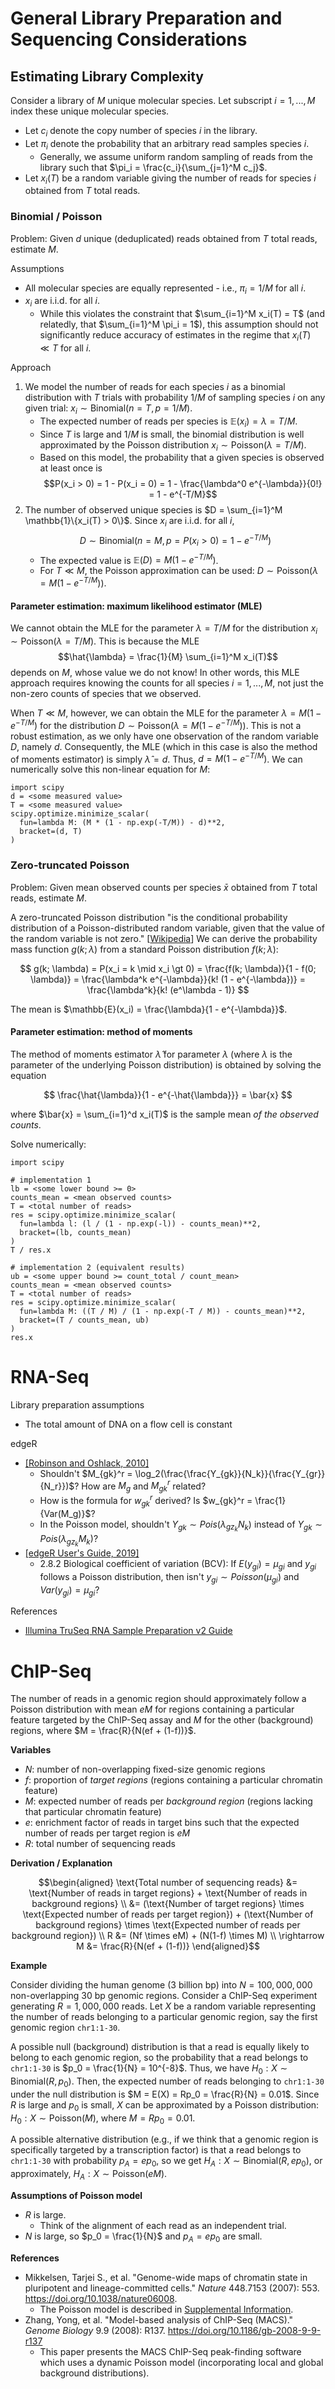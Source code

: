 # General Library Preparation and Sequencing Considerations

## Estimating Library Complexity

Consider a library of $M$ unique molecular species. Let subscript $i = 1, ..., M$ index these unique molecular species.
- Let $c_i$ denote the copy number of species $i$ in the library.
- Let $\pi_i$ denote the probability that an arbitrary read samples species $i$.
  - Generally, we assume uniform random sampling of reads from the library such that $\pi_i = \frac{c_i}{\sum_{j=1}^M c_j}$.
- Let $x_i(T)$ be a random variable giving the number of reads for species $i$ obtained from $T$ total reads.

### Binomial / Poisson

Problem: Given $d$ unique (deduplicated) reads obtained from $T$ total reads, estimate $M$.

Assumptions
- All molecular species are equally represented - i.e., $\pi_i = 1 / M$ for all $i$.
- $x_i$ are i.i.d. for all $i$.
  - While this violates the constraint that $\sum_{i=1}^M x_i(T) = T$ (and relatedly, that $\sum_{i=1}^M \pi_i = 1$), this assumption should not significantly reduce accuracy of estimates in the regime that $x_i(T) \ll T$ for all $i$.

Approach
1. We model the number of reads for each species $i$ as a binomial distribution with $T$ trials with probability $1/M$ of sampling species $i$ on any given trial: $x_i \sim \mathrm{Binomial}(n = T, p = 1/M)$.
   - The expected number of reads per species is $\mathbb{E}(x_i) = \lambda = T / M$.
   - Since $T$ is large and $1/M$ is small, the binomial distribution is well approximated by the Poisson distribution $x_i \sim \mathrm{Poisson}(\lambda = T/M)$.
   - Based on this model, the probability that a given species is observed at least once is
   $$P(x_i > 0) = 1 - P(x_i = 0) = 1 - \frac{\lambda^0 e^{-\lambda}}{0!} = 1 - e^{-T/M}$$
2. The number of observed unique species is $D = \sum_{i=1}^M \mathbb{1}\{x_i(T) > 0\}$. Since $x_i$ are i.i.d. for all $i$,
   $$D \sim \mathrm{Binomial}(n = M, p = P(x_i > 0) = 1 - e^{-T/M})$$
   - The expected value is $\mathbb{E}(D) = M (1 - e^{-T/M})$.
   - For $T \ll M$, the Poisson approximation can be used: $D \sim \mathrm{Poisson}(\lambda = M (1 - e^{-T/M}))$.

#### Parameter estimation: maximum likelihood estimator (MLE)

We cannot obtain the MLE for the parameter $\lambda = T/M$ for the distribution $x_i \sim \mathrm{Poisson}(\lambda = T/M)$. This is because the MLE
$$\hat{\lambda} = \frac{1}{M} \sum_{i=1}^M x_i(T)$$
depends on $M$, whose value we do not know! In other words, this MLE approach requires knowing the counts for all species $i = 1, ..., M$, not just the non-zero counts of species that we observed.

When $T \ll M$, however, we can obtain the MLE for the parameter $\lambda = M (1 - e^{-T/M})$ for the distribution $D \sim \mathrm{Poisson}(\lambda = M (1 - e^{-T/M}))$. This is not a robust estimation, as we only have one observation of the random variable $D$, namely $d$. Consequently, the MLE (which in this case is also the method of moments estimator) is simply $\hat{\lambda} = d$. Thus, $d = M (1 - e^{-T/M})$. We can numerically solve this non-linear equation for $M$:

```{python}
import scipy
d = <some measured value>
T = <some measured value>
scipy.optimize.minimize_scalar(
  fun=lambda M: (M * (1 - np.exp(-T/M)) - d)**2,
  bracket=(d, T)
)
```

### Zero-truncated Poisson

Problem: Given mean observed counts per species $\bar{x}$ obtained from $T$ total reads, estimate $M$.

A zero-truncated Poisson distribution "is the conditional probability distribution of a Poisson-distributed random variable, given that the value of the random variable is not zero." [[Wikipedia](https://en.wikipedia.org/wiki/Zero-truncated_Poisson_distribution)] We can derive the probability mass function $g(k; \lambda)$ from a standard Poisson distribution $f(k; \lambda)$:

$$
g(k; \lambda)
= P(x_i = k \mid x_i \gt 0)
= \frac{f(k; \lambda)}{1 - f(0; \lambda)}
= \frac{\lambda^k e^{-\lambda}}{k! (1 - e^{-\lambda})}
= \frac{\lambda^k}{k! (e^\lambda - 1)}
$$

The mean is $\mathbb{E}(x_i) = \frac{\lambda}{1 - e^{-\lambda}}$.

#### Parameter estimation: method of moments

The method of moments estimator $\hat{\lambda}$ for parameter $\lambda$ (where $\lambda$ is the parameter of the underlying Poisson distribution) is obtained by solving the equation

$$
\frac{\hat{\lambda}}{1 - e^{-\hat{\lambda}}} = \bar{x}
$$

where $\bar{x} = \sum_{i=1}^d x_i(T)$ is the sample mean *of the observed counts*.

Solve numerically:
```{python}
import scipy

# implementation 1
lb = <some lower bound >= 0>
counts_mean = <mean observed counts>
T = <total number of reads>
res = scipy.optimize.minimize_scalar(
  fun=lambda l: (l / (1 - np.exp(-l)) - counts_mean)**2,
  bracket=(lb, counts_mean)
)
T / res.x

# implementation 2 (equivalent results)
ub = <some upper bound >= count_total / count_mean>
counts_mean = <mean observed counts>
T = <total number of reads>
res = scipy.optimize.minimize_scalar(
  fun=lambda M: ((T / M) / (1 - np.exp(-T / M)) - counts_mean)**2,
  bracket=(T / counts_mean, ub)
)
res.x
```

# RNA-Seq

Library preparation assumptions
- The total amount of DNA on a flow cell is constant

edgeR
- [[Robinson and Oshlack, 2010]](https://doi.org/10.1186/gb-2010-11-3-r25)
  - Shouldn't $M_{gk}^r = \log_2(\frac{\frac{Y_{gk}}{N_k}}{\frac{Y_{gr}}{N_r}})$? How are $M_g$ and $M_{gk}^r$ related?
  - How is the formula for $w_{gk}^r$ derived? Is $w_{gk}^r = \frac{1}{Var(M_g)}$?
  - In the Poisson model, shouldn't $Y_{gk} \sim Pois(\lambda_{gz_k} N_k)$ instead of $Y_{gk} \sim Pois(\lambda_{gz_k} M_k)$?
- [[edgeR User's Guide, 2019]](https://bioconductor.org/packages/release/bioc/vignettes/edgeR/inst/doc/edgeRUsersGuide.pdf)
  - 2.8.2 Biological coefficient of variation (BCV): If $E(y_{gi}) = \mu_{gi}$ and $y_{gi}$ follows a Poisson distribution, then isn't $y_{gi} \sim Poisson(\mu_{gi})$ and $Var(y_{gi}) = \mu_{gi}$?

References
- [Illumina TruSeq RNA Sample Preparation v2 Guide](https://support.illumina.com/content/dam/illumina-support/documents/documentation/chemistry_documentation/samplepreps_truseq/truseqrna/truseq-rna-sample-prep-v2-guide-15026495-f.pdf)

# ChIP-Seq

The number of reads in a genomic region should approximately follow a Poisson
distribution with mean $eM$ for regions containing a particular feature targeted by the ChIP-Seq assay and $M$ for the other (background) regions, where $M = \frac{R}{N(ef + (1-f))}$.

**Variables**
- $N$: number of non-overlapping fixed-size genomic regions
- $f$: proportion of *target regions* (regions containing a particular chromatin feature)
- $M$: expected number of reads per *background region* (regions lacking that particular chromatin feature)
- $e$: enrichment factor of reads in target bins such that the expected number of reads per target region is $eM$
- $R$: total number of sequencing reads

**Derivation / Explanation**

$$\begin{aligned}
\text{Total number of sequencing reads} &= \text{Number of reads in target regions} + \text{Number of reads in background regions} \\
&= (\text{Number of target regions} \times \text{Expected number of reads per target region}) + (\text{Number of background regions} \times \text{Expected number of reads per background region}) \\
R &= (Nf \times eM) + (N(1-f) \times M) \\
\rightarrow M &= \frac{R}{N(ef + (1-f))}
\end{aligned}$$

**Example**

Consider dividing the human genome (3 billion bp) into $N = 100,000,000$ non-overlapping 30 bp genomic regions. Consider a ChIP-Seq experiment generating $R = 1,000,000$ reads. Let $X$ be a random variable representing the number of reads belonging to a particular genomic region, say the first genomic region `chr1:1-30`.

A possible null (background) distribution is that a read is equally likely to belong to each genomic region, so the probability that a read belongs to `chr1:1-30` is $p_0 = \frac{1}{N} = 10^{-8}$. Thus, we have $H_0: X \sim \mathrm{Binomial}(R,p_0)$. Then, the expected number of reads belonging to `chr1:1-30` under the null distribution is $M = E(X) = Rp_0 = \frac{R}{N} = 0.01$. Since $R$ is large and $p_0$ is small, $X$ can be approximated by a Poisson distribution: $H_0: X \sim \mathrm{Poisson}(M)$, where $M = Rp_0 = 0.01$.

A possible alternative distribution (e.g., if we think that a genomic region is specifically targeted by a transcription factor) is that a read belongs to `chr1:1-30` with probability $p_A = ep_0$, so we get $H_A: X \sim \mathrm{Binomial}(R,ep_0)$, or approximately, $H_A: X \sim \mathrm{Poisson}(eM)$.

**Assumptions of Poisson model**
- $R$ is large.
  - Think of the alignment of each read as an independent trial.
- $N$ is large, so $p_0 = \frac{1}{N}$ and $p_A = ep_0$ are small.

**References**
- Mikkelsen, Tarjei S., et al. "Genome-wide maps of chromatin state in pluripotent and lineage-committed cells." *Nature* 448.7153 (2007): 553. https://doi.org/10.1038/nature06008.
  - The Poisson model is described in [Supplemental Information](https://media.nature.com/original/nature-assets/nature/journal/v448/n7153/extref/nature06008-s1.pdf).
- Zhang, Yong, et al. "Model-based analysis of ChIP-Seq (MACS)." *Genome Biology* 9.9 (2008): R137. https://doi.org/10.1186/gb-2008-9-9-r137
  - This paper presents the MACS ChIP-Seq peak-finding software which uses a dynamic Poisson model (incorporating local and global background distributions).